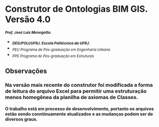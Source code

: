 # Construtor de Ontologias BIM GIS. Versão 4.0 
<sub> **_Prof. José Luis Menegotto._**</sub> 
+ <sub> **_DEG/POLI/UFRJ. Escola Politécnica da UFRJ._**</sub>
+ <sub> _PEU Programa de Pós-graduação em Engenharia Urbana_</sub>
+ <sub> _PPE Programa de Pós-graduação em Estruturas_</sub>

## Observações 

###  Na versão mais recente do construtor foi modificada a forma de leitura do arquivo Excel para permitir uma estruturação menos homogênea da planilha de axiomas de Classes. 
####  O trabalho está em processo de desenvolvimento, portanto os arquivos estão sendo conntinuamente atualizados e as mudanças podem ser de diversos graus.  
